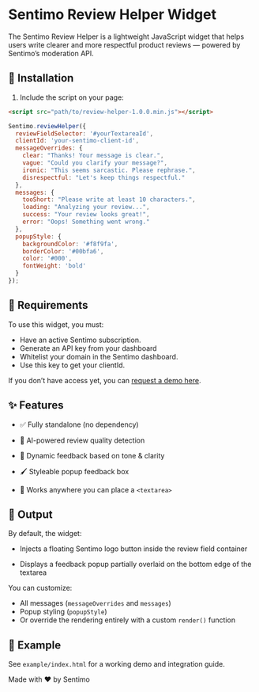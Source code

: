 # Sentimo Review Helper Widget

The Sentimo Review Helper is a lightweight JavaScript widget that helps users write clearer and more respectful product reviews — powered by Sentimo’s moderation API.

## 🔧 Installation

1. Include the script on your page:
```html
<script src="path/to/review-helper-1.0.0.min.js"></script>
```

```js
Sentimo.reviewHelper({
  reviewFieldSelector: '#yourTextareaId',
  clientId: 'your-sentimo-client-id',
  messageOverrides: {
    clear: "Thanks! Your message is clear.",
    vague: "Could you clarify your message?",
    ironic: "This seems sarcastic. Please rephrase.",
    disrespectful: "Let's keep things respectful."
  },
  messages: {
    tooShort: "Please write at least 10 characters.",
    loading: "Analyzing your review...",
    success: "Your review looks great!",
    error: "Oops! Something went wrong."
  },
  popupStyle: {
    backgroundColor: '#f8f9fa',
    borderColor: '#00bfa6',
    color: '#000',
    fontWeight: 'bold'
  }
});

```

## 🔐 Requirements
To use this widget, you must:

* Have an active Sentimo subscription.
* Generate an API key from your dashboard
* Whitelist your domain in the Sentimo dashboard.
* Use this key to get your clientId.

If you don’t have access yet, you can [request a demo here](https://sentimoai.com).

## ✨ Features

* ✅ Fully standalone (no dependency)

* 🧠 AI-powered review quality detection

* 💬 Dynamic feedback based on tone & clarity

* 🖌️ Styleable popup feedback box

* 🔧 Works anywhere you can place a `<textarea>`

## 💬 Output
By default, the widget:

* Injects a floating Sentimo logo button inside the review field container

* Displays a feedback popup partially overlaid on the bottom edge of the textarea

You can customize:

* All messages (`messageOverrides` and `messages`)
* Popup styling (`popupStyle`)
* Or override the rendering entirely with a custom `render()` function

## 🧪 Example
See `example/index.html` for a working demo and integration guide.

Made with ❤️ by Sentimo
